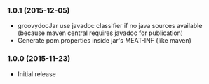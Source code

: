 ### 1.0.1 (2015-12-05)

* groovydocJar use javadoc classifier if no java sources available (because maven central requires javadoc for publication)
* Generate pom.properties inside jar's MEAT-INF (like maven)

### 1.0.0 (2015-11-23)

* Initial release
